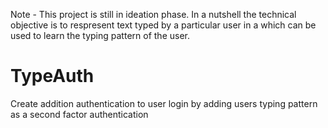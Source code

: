 Note - This project is still in ideation phase.
In a nutshell the technical objective is to respresent text typed by a particular user in a which can be used to learn the typing pattern of the user.

# TypeAuth
Create addition authentication to user login by adding users typing pattern as a second factor authentication

